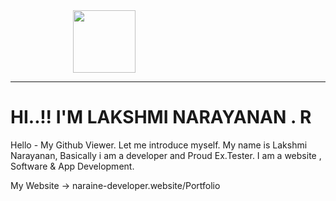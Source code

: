 <img src="https://media.giphy.com/media/zbMRZx113HKBkeCwrm/giphy.gif" width="100" height="100" style="margin-left : 100px;" >

----------------------------------------------------------------------------------

<h1>HI..!! I'M LAKSHMI NARAYANAN . R   </h1>

Hello - My Github Viewer. Let me introduce myself. 
My name is Lakshmi Narayanan, Basically i am a developer and Proud Ex.Tester.
I am a website , Software & App Development.

My Website -> naraine-developer.website/Portfolio 

